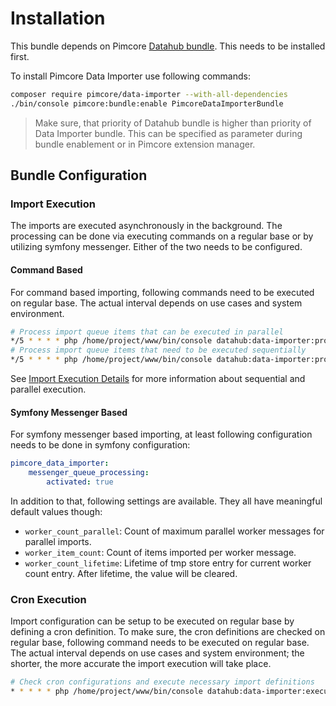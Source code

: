 # Installation
This bundle depends on Pimcore [Datahub bundle](https://github.com/pimcore/data-hub). This needs
to be installed first.

To install Pimcore Data Importer use following commands:

```bash
composer require pimcore/data-importer --with-all-dependencies
./bin/console pimcore:bundle:enable PimcoreDataImporterBundle
```

> Make sure, that priority of Datahub bundle is higher than priority of Data Importer bundle.
> This can be specified as parameter during bundle enablement or in Pimcore extension manager.
 

## Bundle Configuration

### Import Execution
The imports are executed asynchronously in the background. The processing can be done via executing commands on a regular 
base or by utilizing symfony messenger. Either of the two needs to be configured. 

#### Command Based
For command based importing, following commands need to be executed on regular base. The actual interval depends
on use cases and system environment. 

```bash
# Process import queue items that can be executed in parallel
*/5 * * * * php /home/project/www/bin/console datahub:data-importer:process-queue-parallel --processes=5
# Process import queue items that need to be executed sequentially 
*/5 * * * * php /home/project/www/bin/console datahub:data-importer:process-queue-sequential 
```

See [Import Execution Details](04_Import_Execution_Details.md) for more information about sequential and parallel execution.


#### Symfony Messenger Based
For symfony messenger based importing, at least following configuration needs to be done in symfony configuration: 
```yml 
pimcore_data_importer:
    messenger_queue_processing:
        activated: true
```

In addition to that, following settings are available. They all have meaningful default values though: 
- `worker_count_parallel`: Count of maximum parallel worker messages for parallel imports.
- `worker_item_count`: Count of items imported per worker message.
- `worker_count_lifetime`: Lifetime of tmp store entry for current worker count entry. After lifetime, the value will be cleared.


### Cron Execution
Import configuration can be setup to be executed on regular base by defining a cron definition. To make sure, the cron 
definitions are checked on regular base, following command needs to be executed on regular base. The actual interval depends 
on use cases and system environment; the shorter, the more accurate the import execution will take place. 
```bash 
# Check cron configurations and execute necessary import definitions
* * * * * php /home/project/www/bin/console datahub:data-importer:execute-cron
```
